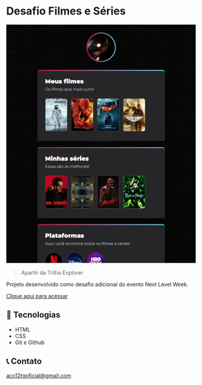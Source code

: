 # Desafio Filmes e Séries

![preview](./.github/screenshot.png)

> Apartir da Trilha Explorer

Projeto desenvolvido como desafio adicional do evento Next Level Week.

[Clique aqui para acessar](https://acotg.github.io/desafio-filmes/)

## 🔧 Tecnologias

- HTML
- CSS
- Git e Github

## 📞 Contato

aco12tgoficial@gmail.com